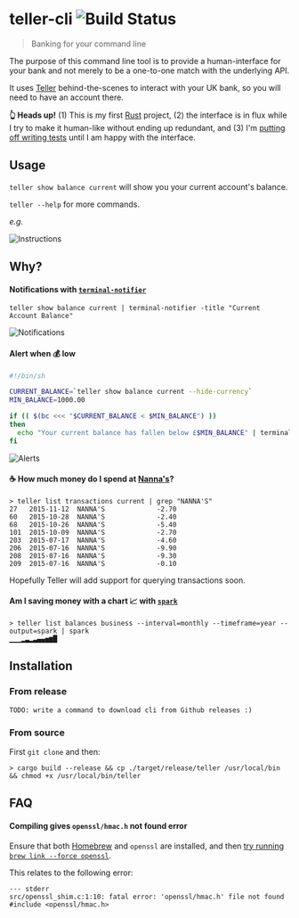 # teller-cli ![Build Status](https://img.shields.io/travis/sebinsua/teller-cli.svg)
> Banking for your command line

The purpose of this command line tool is to provide a human-interface for your bank and not merely to be a one-to-one match with the underlying API.

It uses [Teller](http://teller.io) behind-the-scenes to interact with your UK bank, so you will need to have an account there.

**:point_up_2: Heads up!** (1) This is my first [Rust](https://www.rust-lang.org/) project, (2) the interface is in flux while I try to make it human-like without ending up redundant, and (3) I'm [putting off writing tests](https://github.com/sebinsua/teller-cli/issues/1) until I am happy with the interface.

## Usage

`teller show balance current` will show you your current account's balance.

`teller --help` for more commands.

*e.g.*

![Instructions](http://i.imgur.com/XJ5Vsfa.png)

## Why?

#### Notifications with [`terminal-notifier`](https://github.com/julienXX/terminal-notifier)

`teller show balance current | terminal-notifier -title "Current Account Balance"`

![Notifications](http://i.imgur.com/RxCSig9.png)

#### Alert when :moneybag: low

```sh
#!/bin/sh

CURRENT_BALANCE=`teller show balance current --hide-currency`
MIN_BALANCE=1000.00

if (( $(bc <<< "$CURRENT_BALANCE < $MIN_BALANCE") ))
then
  echo "Your current balance has fallen below £$MIN_BALANCE" | terminal-notifier -title "💰 Alert" -subtitle "Current Balance is £$CURRENT_BALANCE";
fi
```

![Alerts](http://i.imgur.com/OXU5uyv.png)

#### :coffee: How much money do I spend at [Nanna's](http://www.nannasn1.com/)?

```
> teller list transactions current | grep "NANNA'S"
27   2015-11-12  NANNA'S             -2.70
60   2015-10-28  NANNA'S             -2.40
68   2015-10-26  NANNA'S             -5.40
101  2015-10-09  NANNA'S             -2.70
203  2015-07-17  NANNA'S             -4.60
206  2015-07-16  NANNA'S             -9.90
208  2015-07-16  NANNA'S             -9.30
209  2015-07-16  NANNA'S             -0.10
```

Hopefully Teller will add support for querying transactions soon.

#### Am I saving money with a chart :chart_with_upwards_trend: with [`spark`](https://github.com/holman/spark)

```
> teller list balances business --interval=monthly --timeframe=year --output=spark | spark
▁▁▁▂▃▂▃▄▄▅▆█
```

## Installation

### From release

```
TODO: write a command to download cli from Github releases :)
```

### From source

First `git clone` and then:

```
> cargo build --release && cp ./target/release/teller /usr/local/bin && chmod +x /usr/local/bin/teller
```

## FAQ

#### Compiling gives `openssl/hmac.h` not found error

Ensure that both [Homebrew](https://github.com/Homebrew/homebrew) and `openssl` are installed, and then [try running `brew link --force openssl`](https://github.com/sfackler/rust-openssl/issues/255).

This relates to the following error:

```
--- stderr
src/openssl_shim.c:1:10: fatal error: 'openssl/hmac.h' file not found
#include <openssl/hmac.h>
```
